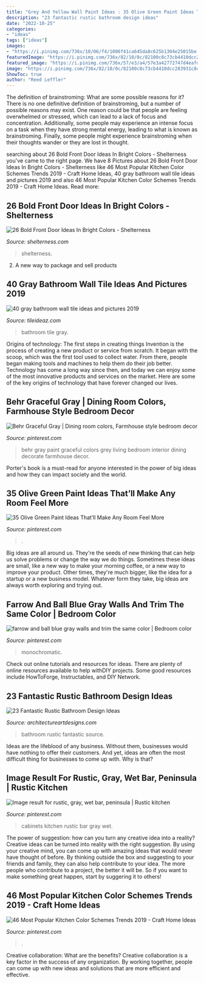 ```yaml
---
title: "Grey And Yellow Wall Paint Ideas : 35 Olive Green Paint Ideas That’ll Make Any Room Feel More"
description: "23 fantastic rustic bathroom design ideas"
date: "2022-10-25"
categories:
- "ideas"
tags: ["ideas"]
images:
- "https://i.pinimg.com/736x/10/06/f4/1006f41ca645da8c625b1304e25015be.jpg"
featuredImage: "https://i.pinimg.com/736x/82/10/0c/82100c8c73cb4410dcc283931c8cd799.jpg"
featured_image: "https://i.pinimg.com/736x/57/e3/a4/57e3a42772747d4eafd0bcc2d3f75b26.jpg"
image: "https://i.pinimg.com/736x/82/10/0c/82100c8c73cb4410dcc283931c8cd799.jpg"
ShowToc: true
author: "Reed Leffler"
---
```



The definition of brainstroming: What are some possible reasons for it?
There is no one definitive definition of brainstroming, but a number of possible reasons may exist. One reason could be that people are feeling overwhelmed or stressed, which can lead to a lack of focus and concentration. Additionally, some people may experience an intense focus on a task when they have strong mental energy, leading to what is known as brainstroming. Finally, some people might experience brainstroming when their thoughts wander or they are lost in thought.

	

		
searching about 26 Bold Front Door Ideas In Bright Colors - Shelterness you've came to the right page. We have 8 Pictures about 26 Bold Front Door Ideas In Bright Colors - Shelterness like 46 Most Popular Kitchen Color Schemes Trends 2019 - Craft Home Ideas, 40 gray bathroom wall tile ideas and pictures 2019 and also 46 Most Popular Kitchen Color Schemes Trends 2019 - Craft Home Ideas. Read more:
		
    
## 26 Bold Front Door Ideas In Bright Colors - Shelterness

<img loading=lazy src="https://i.shelterness.com/2016/07/13-yellow-front-door-in-a-black-painted-house.jpg" onerror="this.onerror=null;this.src='https://tse1.mm.bing.net/th?id=OIP.FCZ6fy7NoE7VEqQl7Ya1zgHaLH&amp;pid=15.1';" alt="26 Bold Front Door Ideas In Bright Colors - Shelterness">

_Source: shelterness.com_

>shelterness. 

	

2. A new way to package and sell products

    
## 40 Gray Bathroom Wall Tile Ideas And Pictures 2019

<img loading=lazy src="https://www.tileideaz.com/wp-content/uploads/2015/03/gray_bathroom_wall_tile_16.jpg" onerror="this.onerror=null;this.src='https://tse2.mm.bing.net/th?id=OIP.K405Iz-KnpnRj1Ua_5cVRQHaLE&amp;pid=15.1';" alt="40 gray bathroom wall tile ideas and pictures 2019">

_Source: tileideaz.com_

>bathroom tile gray. 

	

Origins of technology: The first steps in creating things
Invention is the process of creating a new product or service from scratch. It began with the scoop, which was the first tool used to collect water. From there, people began making tools and machines to help them do their job better. Technology has come a long way since then, and today we can enjoy some of the most innovative products and services on the market. Here are some of the key origins of technology that have forever changed our lives.

    
## Behr Graceful Gray | Dining Room Colors, Farmhouse Style Bedroom Decor

<img loading=lazy src="https://i.pinimg.com/736x/57/e3/a4/57e3a42772747d4eafd0bcc2d3f75b26.jpg" onerror="this.onerror=null;this.src='https://tse2.mm.bing.net/th?id=OIP.DzmGjbO-0CMoVr1J2EED_QHaJ3&amp;pid=15.1';" alt="Behr Graceful Gray | Dining room colors, Farmhouse style bedroom decor">

_Source: pinterest.com_

>behr gray paint graceful colors grey living bedroom interior dining decorate farmhouse decor. 

	

Porter's book is a must-read for anyone interested in the power of big ideas and how they can impact society and the world.

    
## 35 Olive Green Paint Ideas That’ll Make Any Room Feel More

<img loading=lazy src="https://i.pinimg.com/736x/82/10/0c/82100c8c73cb4410dcc283931c8cd799.jpg" onerror="this.onerror=null;this.src='https://tse4.mm.bing.net/th?id=OIP.icwAfgLpOoRzrob2Hx0G_AHaLH&amp;pid=15.1';" alt="35 Olive Green Paint Ideas That’ll Make Any Room Feel More">

_Source: pinterest.com_

>. 

	

Big ideas are all around us. They're the seeds of new thinking that can help us solve problems or change the way we do things. Sometimes these ideas are small, like a new way to make your morning coffee, or a new way to improve your product. Other times, they're much bigger, like the idea for a startup or a new business model. Whatever form they take, big ideas are always worth exploring and trying out.

    
## Farrow And Ball Blue Gray Walls And Trim The Same Color | Bedroom Color

<img loading=lazy src="https://i.pinimg.com/736x/68/41/0b/68410b72c3243f4c71ac07b40dd339b1.jpg" onerror="this.onerror=null;this.src='https://tse2.mm.bing.net/th?id=OIP.H-jOqZ4RinAq4rV1zEGX9AHaLH&amp;pid=15.1';" alt="farrow and ball blue gray walls and trim the same color | Bedroom color">

_Source: pinterest.com_

>monochromatic. 

	

Check out online tutorials and resources for ideas. There are plenty of online resources available to help withDIY projects. Some good resources include HowToForge, Instructables, and DIY Network. 

    
## 23 Fantastic Rustic Bathroom Design Ideas

<img loading=lazy src="https://www.architectureartdesigns.com/wp-content/uploads/2013/09/174.jpg" onerror="this.onerror=null;this.src='https://tse1.mm.bing.net/th?id=OIP.zVoRnO41JDIfKSajvr8YWwHaJ7&amp;pid=15.1';" alt="23 Fantastic Rustic Bathroom Design Ideas">

_Source: architectureartdesigns.com_

>bathroom rustic fantastic source. 

	

Ideas are the lifeblood of any business. Without them, businesses would have nothing to offer their customers. And yet, ideas are often the most difficult thing for businesses to come up with. Why is that?

    
## Image Result For Rustic, Gray, Wet Bar, Peninsula | Rustic Kitchen

<img loading=lazy src="https://i.pinimg.com/736x/44/3d/b9/443db9681dc21cc85c37e6002b66a44b.jpg" onerror="this.onerror=null;this.src='https://tse4.mm.bing.net/th?id=OIP.8zxGIj1nHlq4xIJg8gW90gDMEy&amp;pid=15.1';" alt="Image result for rustic, gray, wet bar, peninsula | Rustic kitchen">

_Source: pinterest.com_

>cabinets kitchen rustic bar gray wet. 

	

The power of suggestion: how can you turn any creative idea into a reality?
Creative ideas can be turned into reality with the right suggestion. By using your creative mind, you can come up with amazing ideas that would never have thought of before. By thinking outside the box and suggesting to your friends and family, they can also help contribute to your idea. The more people who contribute to a project, the better it will be. So if you want to make something great happen, start by suggering it to others!

    
## 46 Most Popular Kitchen Color Schemes Trends 2019 - Craft Home Ideas

<img loading=lazy src="https://i.pinimg.com/736x/10/06/f4/1006f41ca645da8c625b1304e25015be.jpg" onerror="this.onerror=null;this.src='https://tse2.mm.bing.net/th?id=OIP.M0lTAMKC_sTixdRJYJQGFAHaLH&amp;pid=15.1';" alt="46 Most Popular Kitchen Color Schemes Trends 2019 - Craft Home Ideas">

_Source: pinterest.com_

>. 

	

Creative collaboration: What are the benefits?
Creative collaboration is a key factor in the success of any organization. By working together, people can come up with new ideas and solutions that are more efficient and effective.

